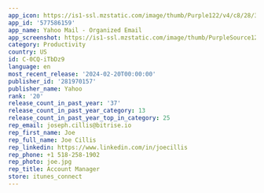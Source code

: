 ```yaml
---
app_icon: https://is1-ssl.mzstatic.com/image/thumb/Purple122/v4/c8/28/33/c828338b-d302-35f2-72cd-81b0a3385ef7/MailAppIcon-0-1x_U007emarketing-0-7-0-85-220-0.png/1024x1024bb.png
app_id: '577586159'
app_name: Yahoo Mail - Organized Email
app_screenshot: https://is1-ssl.mzstatic.com/image/thumb/PurpleSource126/v4/a4/b6/da/a4b6daf9-4838-6e10-5fc1-f2a625fb08dc/d3dc95bc-c736-4b1c-8085-ee016400b321_YM7_iOS6.5_1284x2778_IMAP_WHITE_EN-US.jpg/1284x2778bb.png
category: Productivity
country: US
id: C-0CQ-iTbDz9
language: en
most_recent_release: '2024-02-20T00:00:00'
publisher_id: '281970157'
publisher_name: Yahoo
rank: '20'
release_count_in_past_year: '37'
release_count_in_past_year_category: 13
release_count_in_past_year_top_in_category: 25
rep_email: joseph.cillis@bitrise.io
rep_first_name: Joe
rep_full_name: Joe Cillis
rep_linkedin: https://www.linkedin.com/in/joecillis
rep_phone: +1 518-258-1902
rep_photo: joe.jpg
rep_title: Account Manager
store: itunes_connect
---
```

